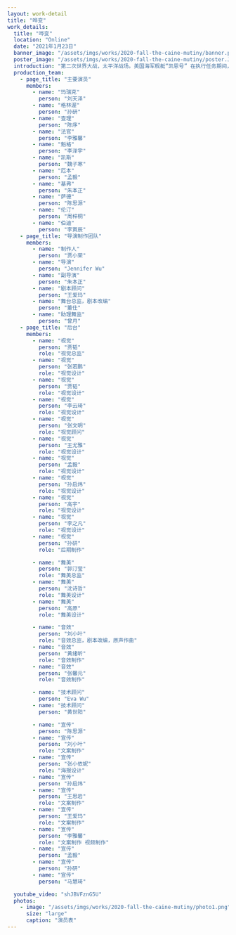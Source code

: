 ```yaml
---
layout: work-detail
title: "哗变"
work_details:
  title: "哗变"
  location: "Online"
  date: "2021年1月23日"
  banner_image: "/assets/imgs/works/2020-fall-the-caine-mutiny/banner.png"
  poster_image: "/assets/imgs/works/2020-fall-the-caine-mutiny/poster.JPG"
  introduction: "第二次世界大战，太平洋战场。美国海军舰艇“凯恩号” 在执行任务期间，遭遇极端天气，与舰队失联。在暴风巨浪中，发生了一场震惊全军的哗变。“凯恩号” 执行官马瑞克引用海军军规184条，解除了舰长魁格的职务。《美国海军军规》184条:如果出现极为不寻常的情况，下属可以解除指挥官的职务，可通过逮捕他或将他纳入病人名单，这种形式必须经过海军部门的同意，除非情况不允许有任何延迟;解除指挥官或者推荐此种行为的军官和其他认同的人一样，要求承担相同的责任，并要求作出合理的解释。最终“凯恩号” 得以脱险，但马瑞克没有逃脱军事法庭的审判。一场哗变，暴露了船舰上被掩藏已久的矛盾，也揭开了冰冷制度所无法完全解答的人性复杂。这究竟是一场蓄谋已久的篡权夺位，还是一次至暗时刻的挺身而出? 黑幕已然落下，风暴正在来袭，真相即将大白......"
  production_team:
    - page_title: "主要演员"
      members:
        - name: "玛瑞克"
          person: "刘天泽"
        - name: "格林渥"
          person: "孙研"
        - name: "查理"
          person: "陈序"
        - name: "法官"
          person: "李雅馨"
        - name: "魁格"
          person: "李泽宇"
        - name: "凯斯"
          person: "魏子寒"
        - name: "厄本"
          person: "孟毅"
        - name: "基弗"
          person: "朱本正"
        - name: "萨德"
          person: "陈思源"
        - name: "伦汀"
          person: "周梓桐"
        - name: "伯迪"
          person: "李寅辰"
    - page_title: "导演制作团队"
      members:
        - name: "制作人"
          person: "贾小荣"
        - name: "导演"
          person: "Jennifer Wu"
        - name: "副导演"
          person: "朱本正"
        - name: "剧本顾问"
          person: "王爱玛"
        - name: "舞台总监，剧本改编"
          person: "董仕"
        - name: "助理舞监"
          person: "曾月"
    - page_title: "后台"
      members:
        - name: "视觉"
          person: "贾韬"
          role: "视觉总监"
        - name: "视觉"
          person: "张若鹏"
          role: "视觉设计"
        - name: "视觉"
          person: "贾韬"
          role: "视觉设计"
        - name: "视觉"
          person: "李云琦"
          role: "视觉设计"
        - name: "视觉"
          person: "张文明"
          role: "视觉顾问"
        - name: "视觉"
          person: "王尤雅"
          role: "视觉设计"
        - name: "视觉"
          person: "孟毅"
          role: "视觉设计"
        - name: "视觉"
          person: "孙启炜"
          role: "视觉设计"
        - name: "视觉"
          person: "高宇"
          role: "视觉设计"
        - name: "视觉"
          person: "李之凡"
          role: "视觉设计"
        - name: "视觉"
          person: "孙研"
          role: "后期制作"

        - name: "舞美"
          person: "郭汀莹"
          role: "舞美总监"
        - name: "舞美"
          person: "沈诗哲"
          role: "舞美设计"
        - name: "舞美"
          person: "高原"
          role: "舞美设计"

        - name: "音效"
          person: "刘小叶"
          role: "音效总监，剧本改编，原声作曲"
        - name: "音效"
          person: "黄绪昕"
          role: "音效制作"
        - name: "音效"
          person: "张馨元"
          role: "音效制作"

        - name: "技术顾问"
          person: "Eva Wu"
        - name: "技术顾问"
          person: "黄世阳"

        - name: "宣传"
          person: "陈思源"
        - name: "宣传"
          person: "刘小叶"
          role: "文案制作"
        - name: "宣传"
          person: "张小依妮"
          role: "海报设计"
        - name: "宣传"
          person: "孙启炜"
        - name: "宣传"
          person: "王思岩"
          role: "文案制作"
        - name: "宣传"
          person: "王爱玛"
          role: "文案制作"
        - name: "宣传"
          person: "李雅馨"
          role: "文案制作 视频制作"
        - name: "宣传"
          person: "孟毅"
        - name: "宣传"
          person: "孙研"
        - name: "宣传"
          person: "马慧琦"

  youtube_video: "shJBVFznG5U"
  photos:
    - image: "/assets/imgs/works/2020-fall-the-caine-mutiny/photo1.png"
      size: "large"
      caption: "演员表"
---
```

